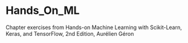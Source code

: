 # Hands_On_ML
Chapter exercises from Hands-on Machine Learning with Scikit-Learn, Keras, and TensorFlow, 2nd Edition, Aurélien Géron

